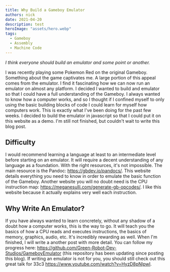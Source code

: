 ```yaml
---
title: Why Build a Gameboy Emulator
authors: nick
date: 2021-04-20
description: test
heroImage: "assets/hero.webp"
tags:
  - Gameboy
  - Assembly
  - Machine Code
---
```


*I think everyone should build an emulator and some point or another.*

I was recently playing some Pokemon Red on the original Gameboy. Something about the game captivates me. A large portion of this appeal comes from the emulator. I find it fascinating how we can now run an emulator on almost any platform. I decided I wanted to build and emulator so that I could have a full understanding of the Gameboy. I always wanted to know how a computer works, and so I thought if I confined myself to only using the basic building blocks of code I could learn for myself how computers work. This is exactly what I've been doing for the past few weeks. I decided to build the emulator in javascript so that I could put it on this website as a demo. I'm still not finished, but couldn't wait to write this blog post. 

## Difficulty

I would recommend learning a language at least to an intermediate level before starting on an emulator. It will require a decent understanding of any language as a foundation. With the right resources, it's not impossible. The main resource is the Pandoc: https://gbdev.io/pandocs/. This website details everything you need to know in order to emulate the basic function of the Gameboy. Another website you will no doubt need is the CPU instruction map: https://meganesulli.com/generate-gb-opcodes/. I like this website because it actually explains very well each instruction.

## Why Write An Emulator?

If you have always wanted to learn concretely, without any shadow of a doubt how a computer works, this is the way to go. It will teach you the basics of how a CPU reads and executes instructions, the basics of memory, graphics, audio, etc. It's incredibly rewarding as well. When I'm finished, I will write a another post with more detail. You can follow my progress here: https://github.com/Green-Robot-Dev-Studios/GameboyEmulator (this repository has been updating since posting this blog). If writing an emulator is not for you, you should still check out this great talk for 33c3 https://www.youtube.com/watch?v=HyzD8pNlpwI.  

